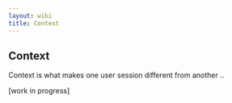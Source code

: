 ```yaml
---
layout: wiki
title: Context
---
```

## Context

Context is what makes one user session different from another ..

[work in progress]
